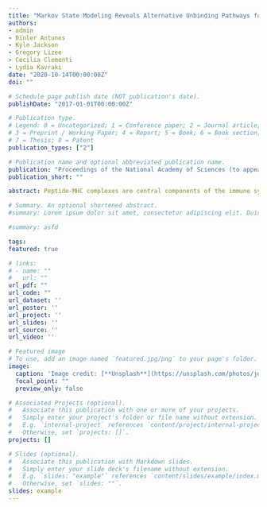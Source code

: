 ```yaml
---
title: "Markov State Modeling Reveals Alternative Unbinding Pathways for Peptide-MHC Complexes"
authors:
- admin
- Dinler Antunes
- Kyle Jackson
- Gregory Lizee
- Cecilia Clementi
- Lydia Kavraki
date: "2020-10-14T00:00:00Z"
doi: ""

# Schedule page publish date (NOT publication's date).
publishDate: "2017-01-01T00:00:00Z"

# Publication type.
# Legend: 0 = Uncategorized; 1 = Conference paper; 2 = Journal article;
# 3 = Preprint / Working Paper; 4 = Report; 5 = Book; 6 = Book section;
# 7 = Thesis; 8 = Patent
publication_types: ["2"]

# Publication name and optional abbreviated publication name.
publication: "Proceedings of the National Academy of Sciences (to appear)"
publication_short: ""

abstract: Peptide-MHC complexes are central components of the immune system, and understanding the mechanism behind stable peptide-MHC binding will aid the development of immunotherapies. While MHC binding is mostly influenced by the identity of the so-called anchor positions of the peptide, secondary interactions from non-anchor positions are known to play a role in complex stability. However, current HLA-binding prediction methods lack an atomistic analysis of the major conformational states of the system, and might underestimate the impact of secondary interactions. In this work, we present an atomically-detailed analysis of peptide-MHC binding that can reveal the contributions of any interaction towards stability. We propose a simulation framework that uses both umbrella sampling and adaptive sampling to generate a Markov state model (MSM) for a peptide from SARS-CoV (QFKDNVILL), bound to one of the most prevalent MHC receptors in humans (HLA-A*24:02). While our model reaffirms the importance of the anchor positions of the peptide in establishing stable interactions for binding, our model also reveals the underestimated importance of position 4 (p4), a non-anchor position. We confirmed our results by simulating the impact of specific peptide mutations, and validated these predictions through competitive binding assays. Remarkably, by comparing the MSM of the wild-type system with those of the D4A and D4P mutations, our modeling reveals stark differences in unbinding pathways. The analysis presented here can be applied to any peptide-MHC complex of interest with a 3D model as input, representing an important step towards comprehensive and accurate modeling of the MHC class I pathway.

# Summary. An optional shortened abstract.
#summary: Lorem ipsum dolor sit amet, consectetur adipiscing elit. Duis posuere tellus ac convallis placerat. Proin tincidunt magna sed ex sollicitudin condimentum.

#summary: asfd

tags:
featured: true

# links:
# - name: ""
#   url: ""
url_pdf: ""
url_code: ""
url_dataset: ''
url_poster: ''
url_project: ''
url_slides: ''
url_source: ''
url_video: ''

# Featured image
# To use, add an image named `featured.jpg/png` to your page's folder. 
image:
  caption: 'Image credit: [**Unsplash**](https://unsplash.com/photos/jdD8gXaTZsc)'
  focal_point: ""
  preview_only: false

# Associated Projects (optional).
#   Associate this publication with one or more of your projects.
#   Simply enter your project's folder or file name without extension.
#   E.g. `internal-project` references `content/project/internal-project/index.md`.
#   Otherwise, set `projects: []`.
projects: []

# Slides (optional).
#   Associate this publication with Markdown slides.
#   Simply enter your slide deck's filename without extension.
#   E.g. `slides: "example"` references `content/slides/example/index.md`.
#   Otherwise, set `slides: ""`.
slides: example
---
```


